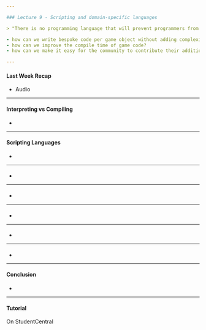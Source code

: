 ```yaml
---

### Lecture 9 - Scripting and domain-specific languages

> "There is no programming language that will prevent programmers from making bad programs." - Larry Flon

- how can we write bespoke code per game object without adding complexity to engine/game code?
- how can we improve the compile time of game code? 
- how can we make it easy for the community to contribute their additions to the game without changing any source code?a

---
```


#### Last Week Recap

- Audio




---

#### Interpreting vs Compiling

- 


---

#### Scripting Languages

- 





---

#### 

- 



---

#### 

- 



---

#### 

- 




---

#### 

- 




---

#### 

- 


---

#### Conclusion

- 

---

#### Tutorial

On StudentCentral